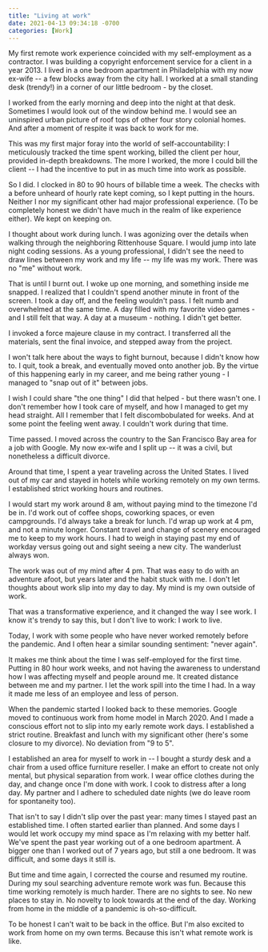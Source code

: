 ```yaml
---
title: "Living at work"
date: 2021-04-13 09:34:18 -0700
categories: [Work]
---
```


My first remote work experience coincided with my self-employment as a contractor. I was building a copyright enforcement service for a client in a year 2013. I lived in a one bedroom apartment in Philadelphia with my now ex-wife -- a few blocks away from the city hall. I worked at a small standing desk (trendy!) in a corner of our little bedroom - by the closet.

I worked from the early morning and deep into the night at that desk. Sometimes I would look out of the window behind me. I would see an uninspired urban picture of roof tops of other four story colonial homes. And after a moment of respite it was back to work for me.

This was my first major foray into the world of self-accountability: I meticulously tracked the time spent working, billed the client per hour, provided in-depth breakdowns. The more I worked, the more I could bill the client -- I had the incentive to put in as much time into work as possible.

So I did. I clocked in 80 to 90 hours of billable time a week. The checks with a before unheard of hourly rate kept coming, so I kept putting in the hours. Neither I nor my significant other had major professional experience. (To be completely honest we didn't have much in the realm of like experience either). We kept on keeping on.

I thought about work during lunch. I was agonizing over the details when walking through the neighboring Rittenhouse Square. I would jump into late night coding sessions. As a young professional, I didn't see the need to draw lines between my work and my life -- my life was my work. There was no "me" without work.

That is until I burnt out. I woke up one morning, and something inside me snapped. I realized that I couldn't spend another minute in front of the screen. I took a day off, and the feeling wouldn't pass. I felt numb and overwhelmed at the same time. A day filled with my favorite video games - and I still felt that way. A day at a museum - nothing. I didn't get better.

I invoked a force majeure clause in my contract. I transferred all the materials, sent the final invoice, and stepped away from the project.

I won't talk here about the ways to fight burnout, because I didn't know how to. I quit, took a break, and eventually moved onto another job. By the virtue of this happening early in my career, and me being rather young - I managed to "snap out of it" between jobs.

I wish I could share "the one thing" I did that helped - but there wasn't one. I don't remember how I took care of myself, and how I managed to get my head straight. All I remember that I felt discombobulated for weeks. And at some point the feeling went away. I couldn't work during that time.

Time passed. I moved across the country to the San Francisco Bay area for a job with Google. My now ex-wife and I split up -- it was a civil, but nonetheless a difficult divorce.

Around that time, I spent a year traveling across the United States. I lived out of my car and stayed in hotels while working remotely on my own terms. I established strict working hours and routines.

I would start my work around 8 am, without paying mind to the timezone I'd be in. I'd work out of coffee shops, coworking spaces, or even campgrounds. I'd always take a break for lunch. I'd wrap up work at 4 pm, and not a minute longer. Constant travel and change of scenery encouraged me to keep to my work hours. I had to weigh in staying past my end of workday versus going out and sight seeing a new city. The wanderlust always won.

The work was out of my mind after 4 pm. That was easy to do with an adventure afoot, but years later and the habit stuck with me. I don't let thoughts about work slip into my day to day. My mind is my own outside of work.

That was a transformative experience, and it changed the way I see work. I know it's trendy to say this, but I don't live to work: I work to live.

Today, I work with some people who have never worked remotely before the pandemic. And I often hear a similar sounding sentiment: "never again".

It makes me think about the time I was self-employed for the first time. Putting in 80 hour work weeks, and not having the awareness to understand how I was affecting myself and people around me. It created distance between me and my partner. I let the work spill into the time I had. In a way it made me less of an employee and less of person.

When the pandemic started I looked back to these memories. Google moved to continuous work from home model in March 2020. And I made a conscious effort not to slip into my early remote work days. I established a strict routine. Breakfast and lunch with my significant other (here's some closure to my divorce). No deviation from "9 to 5".

I established an area for myself to work in -- I bought a sturdy desk and a chair from a used office furniture reseller. I make an effort to create not only mental, but physical separation from work. I wear office clothes during the day, and change once I'm done with work. I cook to distress after a long day. My partner and I adhere to scheduled date nights (we do leave room for spontaneity too).

That isn't to say I didn't slip over the past year: many times I stayed past an established time. I often started earlier than planned. And some days I would let work occupy my mind space as I'm relaxing with my better half. We've spent the past year working out of a one bedroom apartment. A bigger one than I worked out of 7 years ago, but still a one bedroom. It was difficult, and some days it still is.

But time and time again, I corrected the course and resumed my routine. During my soul searching adventure remote work was fun. Because this time working remotely is much harder. There are no sights to see. No new places to stay in. No novelty to look towards at the end of the day. Working from home in the middle of a pandemic is oh-so-difficult.

To be honest I can't wait to be back in the office. But I'm also excited to work from home on my own terms. Because this isn't what remote work is like.
